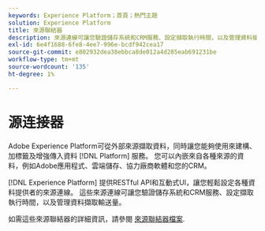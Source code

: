 ```yaml
---
keywords: Experience Platform；首頁；熱門主題
solution: Experience Platform
title: 來源聯結器
description: 來源連線可讓您驗證儲存系統和CRM服務、設定擷取執行時間，以及管理資料擷取輸送量。
exl-id: 6e4f1688-6fe8-4ee7-996e-bcdf942cea17
source-git-commit: e802932dea38ebbca8de012a4d285eab691231be
workflow-type: tm+mt
source-wordcount: '135'
ht-degree: 1%

---
```


# 源连接器

Adobe Experience Platform可從外部來源擷取資料，同時讓您能夠使用來建構、加標籤及增強傳入資料 [!DNL Platform] 服務。 您可以內嵌來自各種來源的資料，例如Adobe應用程式、雲端儲存、協力廠商軟體和您的CRM。

[!DNL Experience Platform] 提供RESTful API和互動式UI，讓您輕鬆設定各種資料提供者的來源連線。 這些來源連線可讓您驗證儲存系統和CRM服務、設定擷取執行時間，以及管理資料擷取輸送量。

如需這些來源聯結器的詳細資訊，請參閱 [來源聯結器檔案](../sources/home.md).
